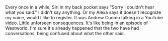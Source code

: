 Every once in a while, Siri in my back pocket says "Sorry I couldn't hear what you said." I didn't say anything. Or my Alexa says it doesn't recognize my voice, would I like to register. It was Andrew Cuomo talking in a YouTube video. Little unforseen consequences. It's like being in an episode of Westworld. I'm sure it's already happened that the two have had conversations, being confused about what the other said. 
